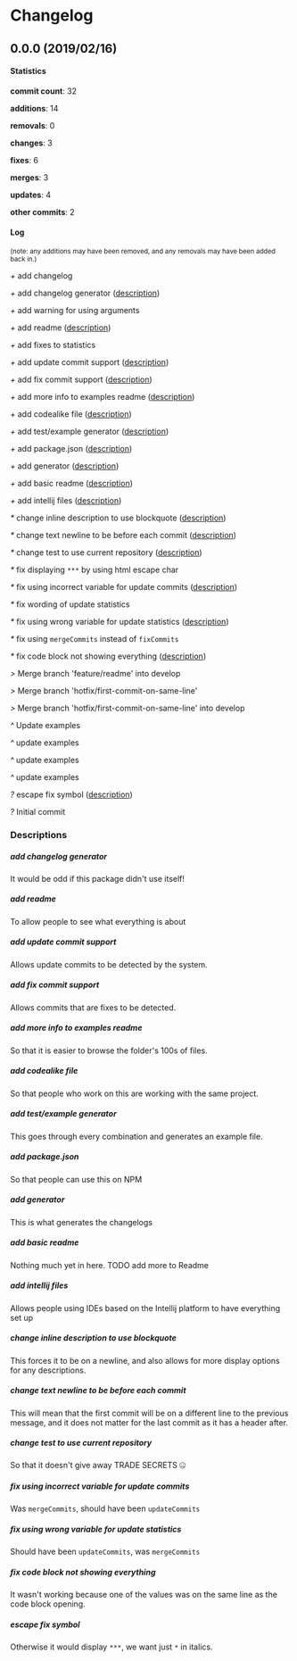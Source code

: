 # Changelog
## 0.0.0 (2019/02/16)
#### Statistics
**commit count**: 32

**additions**: 14

**removals**: 0

**changes**: 3

**fixes**: 6

**merges**: 3

**updates**: 4

**other commits**: 2

#### Log
<small>(note: any additions may have been removed, and any removals may have been added back in.)</small>

*+* add changelog

*+* add changelog generator ([description](#add-changelog-generator-26))

*+* add warning for using arguments

*+* add readme ([description](#add-readme-26))

*+* add fixes to statistics

*+* add update commit support ([description](#add-update-commit-support-26))

*+* add fix commit support ([description](#add-fix-commit-support-26))

*+* add more info to examples readme ([description](#add-more-info-to-examples-readme-26))

*+* add codealike file ([description](#add-codealike-file-26))

*+* add test/example generator ([description](#add-testexample-generator-26))

*+* add package.json ([description](#add-packagejson-26))

*+* add generator ([description](#add-generator-26))

*+* add basic readme ([description](#add-basic-readme-26))

*+* add intellij files ([description](#add-intellij-files-26))

*&ast;* change inline description to use blockquote ([description](#change-inline-description-to-use-blockquote-26))

*&ast;* change text newline to be before each commit ([description](#change-text-newline-to-be-before-each-commit-26))

*&ast;* change test to use current repository ([description](#change-test-to-use-current-repository-26))

*&ast;* fix displaying `***` by using html escape char

*&ast;* fix using incorrect variable for update commits ([description](#fix-using-incorrect-variable-for-update-commits-26))

*&ast;* fix wording of update statistics

*&ast;* fix using wrong variable for update statistics ([description](#fix-using-wrong-variable-for-update-statistics-26))

*&ast;* fix using `mergeCommits` instead of `fixCommits`

*&ast;* fix code block not showing everything ([description](#fix-code-block-not-showing-everything-26))

*>* Merge branch 'feature/readme' into develop

*>* Merge branch 'hotfix/first-commit-on-same-line'

*>* Merge branch 'hotfix/first-commit-on-same-line' into develop

*^* Update examples

*^* update examples

*^* update examples

*^* update examples

*?* escape fix symbol ([description](#escape-fix-symbol-26))

*?* Initial commit
### Descriptions
##### add changelog generator
It would be odd if this package didn't use itself!                    
##### add readme
To allow people to see what everything is about
##### add update commit support
Allows update commits to be detected by the system.
##### add fix commit support
Allows commits that are fixes to be detected.
##### add more info to examples readme
So that it is easier to browse the folder's 100s of files.
##### add codealike file
So that people who work on this are working with the same project.
##### add test/example generator
This goes through every combination and generates an example file.
##### add package.json
So that people can use this on NPM
##### add generator
This is what generates the changelogs
##### add basic readme
Nothing much yet in here. TODO add more to Readme
##### add intellij files
Allows people using IDEs based on the Intellij platform to have everything set up
##### change inline description to use blockquote
This forces it to be on a newline, and also allows for more display options for any descriptions.
##### change text newline to be before each commit
This will mean that the first commit will be on a different line to the previous message, and it does not matter for the last commit as it has a header after.
##### change test to use current repository
So that it doesn't give away TRADE SECRETS 🤐
##### fix using incorrect variable for update commits
Was `mergeCommits`, should have been `updateCommits`
##### fix using wrong variable for update statistics
Should have been `updateCommits`, was `mergeCommits`
##### fix code block not showing everything
It wasn't working because one of the values was on the same line as the code block opening.
##### escape fix symbol
Otherwise it would display `***`, we want just `*` in italics.
